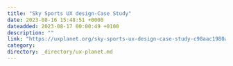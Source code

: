 ```yaml
---
title: "Sky Sports UX design-Case Study"
date: 2023-08-16 15:48:51 +0000
dateadded: 2023-08-17 00:00:49 +0100
description: ""
link: "https://uxplanet.org/sky-sports-ux-design-case-study-c98aac1980a9?source=rss----819cc2aaeee0---4"
category:
directory: _directory/ux-planet.md
---
```

